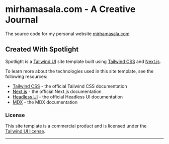 # mirhamasala.com - A Creative Journal

The source code for my personal website [mirhamasala.com](https://mirhamasala.vercel.app)

## Created With Spotlight

Spotlight is a [Tailwind UI](https://tailwindui.com) site template built using [Tailwind CSS](https://tailwindcss.com) and [Next.js](https://nextjs.org).

To learn more about the technologies used in this site template, see the following resources:

- [Tailwind CSS](https://tailwindcss.com/docs) - the official Tailwind CSS documentation
- [Next.js](https://nextjs.org/docs) - the official Next.js documentation
- [Headless UI](https://headlessui.dev) - the official Headless UI documentation
- [MDX](https://mdxjs.com) - the MDX documentation

### License

This site template is a commercial product and is licensed under the [Tailwind UI license](https://tailwindui.com/license).
****
